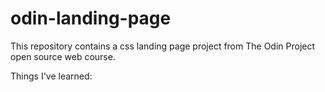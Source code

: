 # odin-landing-page

This repository contains a css landing page project from The Odin Project open source web course. 

Things I've learned:
